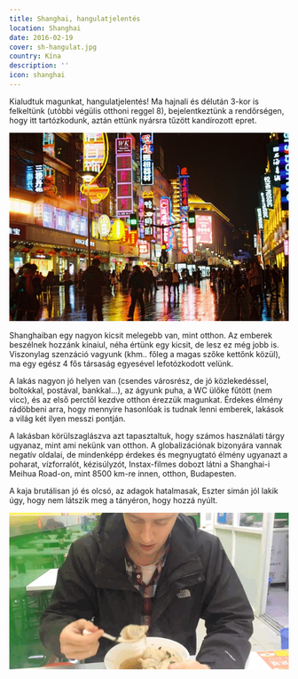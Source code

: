 ```yaml
---
title: Shanghai, hangulatjelentés
location: Shanghai
date: 2016-02-19
cover: sh-hangulat.jpg
country: Kína
description: ''
icon: shanghai
---
```

Kialudtuk magunkat, hangulatjelentés! Ma hajnali és délután 3-kor is felkeltünk (utóbbi végülis otthoni reggel 8), bejelentkeztünk a rendőrségen, hogy itt tartózkodunk, aztán ettünk nyársra tűzött kandírozott epret.

![Shanghai esti fényei](../../img/sh-hangulat.jpg)

Shanghaiban egy nagyon kicsit melegebb van, mint otthon. Az emberek beszélnek hozzánk kínaiul, néha értünk egy kicsit, de lesz ez még jobb is. Viszonylag szenzáció vagyunk (khm.. főleg a magas szőke kettőnk közül), ma egy egész 4 fős társaság egyesével lefotózkodott velünk.

A lakás nagyon jó helyen van (csendes városrész, de jó közlekedéssel, boltokkal, postával, bankkal…), az ágyunk puha, a WC ülőke fűtött (nem vicc), és az első perctől kezdve otthon érezzük magunkat. Érdekes élmény rádöbbeni arra, hogy mennyire hasonlóak is tudnak lenni emberek, lakások a világ két ilyen messzi pontján.

A lakásban körülszaglászva azt tapasztaltuk, hogy számos használati tárgy ugyanaz, mint ami nekünk van otthon. A globalizációnak bizonyára vannak negatív oldalai, de mindenképp érdekes és megnyugtató élmény ugyanazt a poharat, vízforralót, kézisúlyzót, Instax-filmes dobozt látni a Shanghai-i Meihua Road-on, mint 8500 km-re innen, otthon, Budapesten.

A kaja brutálisan jó és olcsó, az adagok hatalmasak, Eszter simán jól lakik úgy, hogy nem látszik meg a tányéron, hogy hozzá nyúlt.

![Samu levest kanalaz](../../img/0219baoloop.gif)
